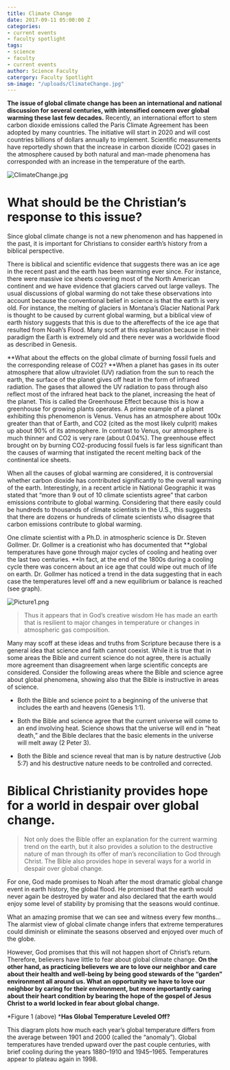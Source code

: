 ```yaml
---
title: Climate Change
date: 2017-09-11 05:00:00 Z
categories:
- current events
- faculty spotlight
tags:
- science
- faculty
- current events
author: Science Faculty
catergory: Faculty Spotlight
sm-image: "/uploads/ClimateChange.jpg"
---
```


**The issue of global climate change has been an international and national discussion for several centuries, with intensified concern over global warming these last few decades.** Recently, an international effort to stem carbon dioxide emissions called the Paris Climate Agreement has been adopted by many countries. The initiative will start in 2020 and will cost countries billions of dollars annually to implement. Scientific measurements have reportedly shown that the increase in carbon dioxide (CO2) gases in the atmosphere caused by both natural and man-made phenomena has corresponded with an increase in the temperature of the earth.

![ClimateChange.jpg](/uploads/ClimateChange.jpg)

# What should be the Christian’s response to this issue?

Since global climate change is not a new phenomenon and has happened in the past, it is important for Christians to consider earth’s history from a biblical perspective.

There is biblical and scientific evidence that suggests there was an ice age in the recent past and the earth has been warming ever since. For instance, there were massive ice sheets covering most of the North American continent and we have evidence that glaciers carved out large valleys. The usual discussions of global warming do not take these observations into account because the conventional belief in science is that the earth is very old. For instance, the melting of glaciers in Montana’s Glacier National Park is thought to be caused by current global warming, but a biblical view of earth history suggests that this is due to the aftereffects of the ice age that resulted from Noah’s Flood. Many scoff at this explanation because in their paradigm the Earth is extremely old and there never was a worldwide flood as described in Genesis.

**What about the effects on the global climate of burning fossil fuels and the corresponding release of CO2? **When a planet has gases in its outer atmosphere that allow ultraviolet (UV) radiation from the sun to reach the earth, the surface of the planet gives off heat in the form of infrared radiation. The gases that allowed the UV radiation to pass through also reflect most of the infrared heat back to the planet, increasing the heat of the planet. This is called the Greenhouse Effect because this is how a greenhouse for growing plants operates. A prime example of a planet exhibiting this phenomenon is Venus. Venus has an atmosphere about 100x greater than that of Earth, and CO2 (cited as the most likely culprit) makes up about 90% of its atmosphere. In contrast to Venus, our atmosphere is much thinner and CO2 is very rare (about 0.04%). The greenhouse effect brought on by burning CO2-producing fossil fuels is far less significant than the causes of warming that instigated the recent melting back of the continental ice sheets.

When all the causes of global warming are considered, it is controversial whether carbon dioxide has contributed significantly to the overall warming of the earth. Interestingly, in a recent article in National Geographic it was stated that “more than 9 out of 10 climate scientists agree” that carbon emissions contribute to global warming. Considering that there easily could be hundreds to thousands of climate scientists in the U.S., this suggests that there are dozens or hundreds of climate scientists who disagree that carbon emissions contribute to global warming.

One climate scientist with a Ph.D. in atmospheric science is Dr. Steven Gollmer. Dr. Gollmer is a creationist who has documented that **global temperatures have gone through major cycles of cooling and heating over the last two centuries. **In fact, at the end of the 1800s during a cooling cycle there was concern about an ice age that could wipe out much of life on earth. Dr. Gollmer has noticed a trend in the data suggesting that in each case the temperatures level off and a new equilibrium or balance is reached (see graph).

![Picture1.png](/uploads/Picture1.png)

> Thus it appears that in God’s creative wisdom He has made an earth that is resilient to major changes in temperature or changes in atmospheric gas composition. 

Many may scoff at these ideas and truths from Scripture because there is a general idea that science and faith cannot coexist. While it is true that in some areas the Bible and current science do not agree, there is actually more agreement than disagreement when large scientific concepts are considered. Consider the following areas where the Bible and science agree about global phenomena, showing also that the Bible is instructive in areas of science.

* Both the Bible and science point to a beginning of the universe that includes the earth and heavens (Genesis 1:1).


* Both the Bible and science agree that the current universe will come to an end involving heat. Science shows that the universe will end in “heat death,” and the Bible declares that the basic elements in the universe will melt away (2 Peter 3).


* Both the Bible and science reveal that man is by nature destructive (Job 5:7) and his destructive nature needs to be controlled and corrected.

# **Biblical Christianity provides hope for a world in despair over global change.**

> Not only does the Bible offer an explanation for the current warming trend on the earth, but it also provides a solution to the destructive nature of man through its offer of man’s reconciliation to God through Christ. The Bible also provides hope in several ways for a world in despair over global change.

For one, God made promises to Noah after the most dramatic global change event in earth history, the global flood. He promised that the earth would never again be destroyed by water and also declared that the earth would enjoy some level of stability by promising that the seasons would continue.

What an amazing promise that we can see and witness every few months… The alarmist view of global climate change infers that extreme temperatures could diminish or eliminate the seasons observed and enjoyed over much of the globe.

However, God promises that this will not happen short of Christ’s return. Therefore, believers have little to fear about global climate change. **On the other hand, as practicing believers we are to love our neighbor and care about their health and well-being by being good stewards of the “garden” environment all around us. What an opportunity we have to love our neighbor by caring for their environment, but more importantly caring about their heart condition by bearing the hope of the gospel of Jesus Christ to a world locked in fear about global change.**

*Figure 1 (above) ***Has Global Temperature Leveled Off?**

This diagram plots how much each year’s global temperature differs from the average between 1901 and 2000 (called the “anomaly”). Global temperatures have trended upward over the past couple centuries, with brief cooling during the years 1880–1910 and 1945–1965. Temperatures appear to plateau again in 1998.